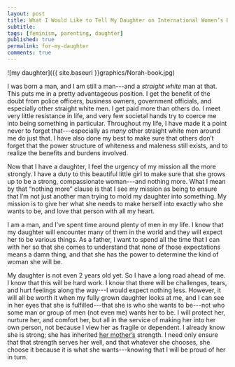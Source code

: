 ```yaml
---
layout: post
title: What I Would Like to Tell My Daughter on International Women’s Day
subtitle:
tags: [feminism, parenting, daughter]
published: true
permalink: for-my-daughter
comments: true
---
```


![my daughter]({{ site.baseurl }}graphics/Norah-book.jpg)

I was born a man, and I am still a man---and a *straight white* man at that. This puts me in a pretty advantageous position. I get the benefit of the doubt from police officers, business owners, government officials, and especially other straight white men. I get paid more than others do. I meet very little resistance in life, and very few societal hands try to coerce me into being something in particular. Throughout my life, I have made it a point never to forget that---especially as *many* other straight white men around me do just that. I have also done my best to make sure that others don’t forget that the power structure of whiteness and maleness still exists, and to realize the benefits and burdens involved. 

Now that I have a daughter, I feel the urgency of my mission all the more strongly. I have a duty to this beautiful little girl to make sure that she grows up to be a strong, compassionate woman---and nothing more. What I mean by that “nothing more” clause is that I see my mission as being to ensure that I’m not just another man trying to mold my daughter into something. My mission is to give her what she needs to make herself into exactly who she wants to be, and love that person with all my heart.

I am a man, and I’ve spent time around plenty of men in my life. I know that my daughter will encounter many of them in the world and they will expect her to be various things. As a father, I want to spend all the time that I can with her so that she comes to understand that none of those expectations means a damn thing, and that she has the power to determine the kind of woman she will be. 

My daughter is not even 2 years old yet. So I have a long road ahead of me. I know that this will be hard work. I know that there will be challenges, tears, and hurt feelings along the way---I would expect nothing less. However, it will all be worth it when my fully grown daughter looks at me, and I can see in her eyes that she is fulfilled---that she is who she wants to be---not who some man or group of men (not even me) wants her to be. I will protect her, nurture her, and comfort her, but all in the service of making her into her own person, not because I view her as fragile or dependent. I already know she is strong; she has inherited [her mother’s](http://freelancingmama.com/) strength. I need only ensure that that strength serves her well, and that whatever she chooses, she choose it because it is what she wants---knowing that I will be proud of her in turn.
